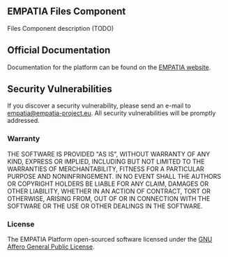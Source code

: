 ## EMPATIA Files Component 

Files Component description (TODO)

## Official Documentation

Documentation for the platform can be found on the [EMPATIA website](http://empatia-project.eu).

## Security Vulnerabilities

If you discover a security vulnerability, please send an e-mail to empatia@empatia-project.eu. All security vulnerabilities will be promptly addressed.

### Warranty

THE SOFTWARE IS PROVIDED "AS IS", WITHOUT WARRANTY OF ANY KIND, EXPRESS OR
IMPLIED, INCLUDING BUT NOT LIMITED TO THE WARRANTIES OF MERCHANTABILITY,
FITNESS FOR A PARTICULAR PURPOSE AND NONINFRINGEMENT. IN NO EVENT SHALL THE
AUTHORS OR COPYRIGHT HOLDERS BE LIABLE FOR ANY CLAIM, DAMAGES OR OTHER
LIABILITY, WHETHER IN AN ACTION OF CONTRACT, TORT OR OTHERWISE, ARISING FROM,
OUT OF OR IN CONNECTION WITH THE SOFTWARE OR THE USE OR OTHER DEALINGS IN
THE SOFTWARE. 

### License

The EMPATIA Platform open-sourced software licensed under the [GNU Affero General Public License](https://www.gnu.org/licenses/agpl.html).